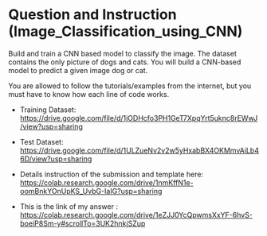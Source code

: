 # Question and Instruction (Image_Classification_using_CNN)

Build and train a CNN based model to classify the image. The dataset contains the only picture of dogs and cats. You will build a CNN-based model to predict a given image dog or cat.

You are allowed to follow the tutorials/examples from the internet, but you must have to know how each line of code works.

- Training Dataset: https://drive.google.com/file/d/1jODHcfo3PH1GeT7XpqYrt5uknc8rEWwJ/view?usp=sharing
- Test Dataset: https://drive.google.com/file/d/1ULZueNv2v2w5yHxabBX4OKMmvAiLb46D/view?usp=sharing

- Details instruction of the submission and template here: https://colab.research.google.com/drive/1nmKffN1e-oomBnkYOnUpKS_UvbG-IaIG?usp=sharing

- This is the link of my answer : https://colab.research.google.com/drive/1eZJJ0YcQpwmsXxYF-6hvS-boeiP8Sm-y#scrollTo=3UK2hnkjSZup